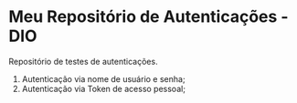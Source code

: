 # Meu Repositório de Autenticações - DIO
Repositório de testes de autenticações. 

1. Autenticação via nome de usuário e senha;
2. Autenticação via Token de acesso pessoal;
